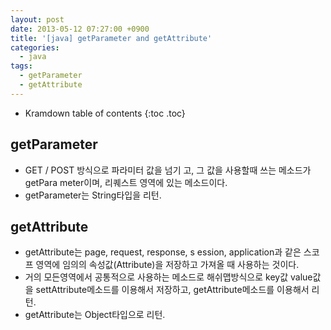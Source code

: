 ```yaml
---
layout: post
date: 2013-05-12 07:27:00 +0900
title: '[java] getParameter and getAttribute'
categories:
  - java
tags:
  - getParameter
  - getAttribute
---
```


* Kramdown table of contents
{:toc .toc}

## getParameter
- GET / POST 방식으로 파라미터 값을 넘기 고, 그 값을 사용할때 쓰는 메소드가 getPara meter이며, 리퀘스트 영역에 있는 메소드이다.  
- getParameter는 String타입을 리턴.  

## getAttribute
- getAttribute는 page, request, response, s ession, application과 같은 스코프 영역에 임의의 속성값(Attribute)을 저장하고 가져올 때 사용하는 것이다.  
- 거의 모든영역에서 공통적으로 사용하는 메소드로 해쉬맵방식으로 key값 value값을 settAttribute메소드를 이용해서 저장하고, getAttribute메소드를 이용해서 리턴.  
- getAttribute는 Object타입으로 리턴.  
